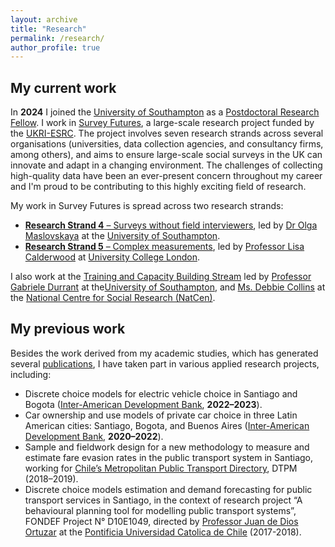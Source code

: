 ```yaml
---
layout: archive
title: "Research"
permalink: /research/
author_profile: true
---
```


## My current work

In **2024** I joined the [University of Southampton](http://southampton.ac.uk) as a [Postdoctoral Research Fellow](https://www.southampton.ac.uk/people/65c5fn/mr-cristian-domarchi). I work in [Survey Futures](https://surveyfutures.net/), a large-scale research project funded by the [UKRI-ESRC](https://www.ukri.org/councils/esrc/). The project involves seven research strands across several organisations (universities, data collection agencies, and consultancy firms, among others), and aims to ensure large-scale social surveys in the UK can innovate and adapt in a changing environment. The challenges of collecting high-quality data have been an ever-present concern throughout my career and I'm proud to be contributing to this highly exciting field of research.

My work in Survey Futures is spread across two research strands:
* [**Research Strand 4** – Surveys without field interviewers](https://surveyfutures.net/research-programme/research-strand-4/), led by [Dr Olga Maslovskaya](https://www.southampton.ac.uk/people/5wzzpw/doctor-olga-maslovskaya) at the [University of Southampton](http://southampton.ac.uk/).
* [**Research Strand 5** – Complex measurements](https://surveyfutures.net/research-programme/research-strand-5/), led by [Professor Lisa Calderwood](https://profiles.ucl.ac.uk/48143-lisa-calderwood) at [University College London](http://ucl.ac.uk/).

I also work at the [Training and Capacity Building Stream](https://surveyfutures.net/training-capacity-building/) led by [Professor Gabriele Durrant](https://www.southampton.ac.uk/people/5x25ff/professor-gabriele-durrant) at the[University of Southampton](http://southampton.ac.uk/), and [Ms. Debbie Collins](https://natcen.ac.uk/people/debbie-collins) at the [National Centre for Social Research (NatCen)](https://natcen.ac.uk/).

## My previous work

Besides the work derived from my academic studies, which has generated several [publications](https://cdomarchi.github.io/publications), I have taken part in various applied research projects, including:

* Discrete choice models for electric vehicle choice in Santiago and Bogota ([Inter-American Development Bank](https://www.iadb.org/es), **2022–2023**).
* Car ownership and use models of private car choice in three Latin American cities: Santiago, Bogota, and Buenos Aires ([Inter-American Development Bank](https://www.iadb.org/es), **2020–2022**).
* Sample and fieldwork design for a new methodology to measure and estimate fare evasion rates in the public transport system in Santiago, working for [Chile’s Metropolitan Public Transport Directory](https://www.dtpm.cl/), DTPM (2018–2019).
* Discrete choice models estimation and demand forecasting for public transport services in Santiago, in the context of research project “A behavioural planning tool for modelling public transport systems”, FONDEF Project N° D10E1049, directed by [Professor Juan de Dios Ortuzar](https://www.ing.uc.cl/academicos-e-investigadores/juan-de-dios-ortuzar-salas/) at the [Pontificia Universidad Catolica de Chile](http://www.puc.cl/) (2017-2018).